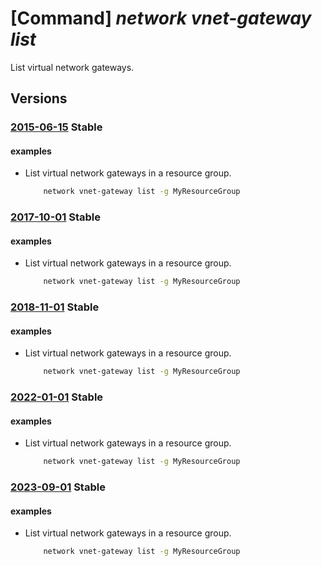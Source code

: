 # [Command] _network vnet-gateway list_

List virtual network gateways.

## Versions

### [2015-06-15](/Resources/mgmt-plane/L3N1YnNjcmlwdGlvbnMve30vcmVzb3VyY2Vncm91cHMve30vcHJvdmlkZXJzL21pY3Jvc29mdC5uZXR3b3JrL3ZpcnR1YWxuZXR3b3JrZ2F0ZXdheXM=/2015-06-15.xml) **Stable**

<!-- mgmt-plane /subscriptions/{}/resourcegroups/{}/providers/microsoft.network/virtualnetworkgateways 2015-06-15 -->

#### examples

- List virtual network gateways in a resource group.
    ```bash
        network vnet-gateway list -g MyResourceGroup
    ```

### [2017-10-01](/Resources/mgmt-plane/L3N1YnNjcmlwdGlvbnMve30vcmVzb3VyY2Vncm91cHMve30vcHJvdmlkZXJzL21pY3Jvc29mdC5uZXR3b3JrL3ZpcnR1YWxuZXR3b3JrZ2F0ZXdheXM=/2017-10-01.xml) **Stable**

<!-- mgmt-plane /subscriptions/{}/resourcegroups/{}/providers/microsoft.network/virtualnetworkgateways 2017-10-01 -->

#### examples

- List virtual network gateways in a resource group.
    ```bash
        network vnet-gateway list -g MyResourceGroup
    ```

### [2018-11-01](/Resources/mgmt-plane/L3N1YnNjcmlwdGlvbnMve30vcmVzb3VyY2Vncm91cHMve30vcHJvdmlkZXJzL21pY3Jvc29mdC5uZXR3b3JrL3ZpcnR1YWxuZXR3b3JrZ2F0ZXdheXM=/2018-11-01.xml) **Stable**

<!-- mgmt-plane /subscriptions/{}/resourcegroups/{}/providers/microsoft.network/virtualnetworkgateways 2018-11-01 -->

#### examples

- List virtual network gateways in a resource group.
    ```bash
        network vnet-gateway list -g MyResourceGroup
    ```

### [2022-01-01](/Resources/mgmt-plane/L3N1YnNjcmlwdGlvbnMve30vcmVzb3VyY2Vncm91cHMve30vcHJvdmlkZXJzL21pY3Jvc29mdC5uZXR3b3JrL3ZpcnR1YWxuZXR3b3JrZ2F0ZXdheXM=/2022-01-01.xml) **Stable**

<!-- mgmt-plane /subscriptions/{}/resourcegroups/{}/providers/microsoft.network/virtualnetworkgateways 2022-01-01 -->

#### examples

- List virtual network gateways in a resource group.
    ```bash
        network vnet-gateway list -g MyResourceGroup
    ```

### [2023-09-01](/Resources/mgmt-plane/L3N1YnNjcmlwdGlvbnMve30vcmVzb3VyY2Vncm91cHMve30vcHJvdmlkZXJzL21pY3Jvc29mdC5uZXR3b3JrL3ZpcnR1YWxuZXR3b3JrZ2F0ZXdheXM=/2023-09-01.xml) **Stable**

<!-- mgmt-plane /subscriptions/{}/resourcegroups/{}/providers/microsoft.network/virtualnetworkgateways 2023-09-01 -->

#### examples

- List virtual network gateways in a resource group.
    ```bash
        network vnet-gateway list -g MyResourceGroup
    ```
